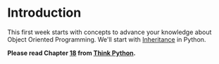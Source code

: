 # Introduction

This first week starts with concepts to advance your knowledge about Object Oriented Programming. We'll start with [Inheritance](https://en.wikipedia.org/wiki/Inheritance_(object-oriented_programming)) in Python.

**Please read Chapter [18](http://www.greenteapress.com/thinkpython/html/thinkpython019.html) from [Think Python](http://greenteapress.com/thinkpython/html/index.html).**
